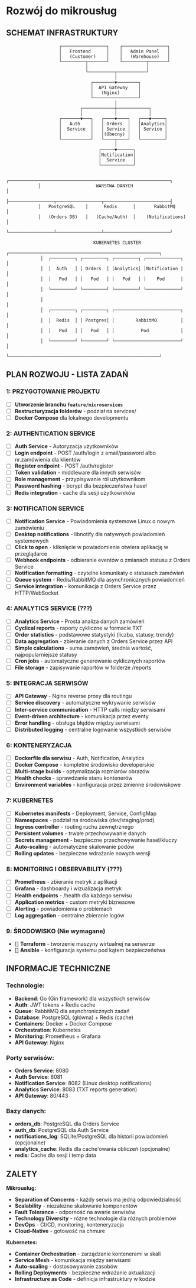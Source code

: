 # Rozwój do mikrousług

## SCHEMAT INFRASTRUKTURY

```
                    ┌─────────────────┐    ┌─────────────────┐
                    │   Frontend      │    │   Admin Panel   │
                    │   (Customer)    │    │   (Warehouse)   │
                    └─────────┬───────┘    └─────────┬───────┘
                              │                      │
                              └──────────┬───────────┘
                                         │
                                ┌────────▼────────┐
                                │  API Gateway    │ 
                                │   (Nginx)       │
                                └─────────────────┘
                                         │
                            ┌────────────┼────────────┐
                            │            │            │
                    ┌───────▼───┐   ┌────▼────┐   ┌───▼─────┐
                    │   Auth    │   │ Orders  │   │Analytics│
                    │  Service  │   │ Service │   │ Service │
                    │           │   │(Obecny) │   │         │
                    └───────────┘   └────┬────┘   └─────────┘
                                         │
                                   ┌─────▼──────┐
                                   │Notification│
                                   │  Service   │
                                   └────────────┘
                            
            ┌─────────────────────────────────────────────────────────────┐
            │                     WARSTWA DANYCH                          │
            ├─────────────────┬─────────────────┬─────────────────────────┤
            │   PostgreSQL    │      Redis      │       RabbitMQ          │
            │   (Orders DB)   │   (Cache/Auth)  │    (Notifications)      │
            └─────────────────┴─────────────────┴─────────────────────────┘

                                 KUBERNETES CLUSTER
             ┌─────────────────────────────────────────────────────────┐
             │  ┌─────────┐ ┌─────────┐ ┌─────────┐ ┌─────────────┐    │
             │  │  Auth   │ │ Orders  │ │Analytics│ │Notification │    │
             │  │   Pod   │ │   Pod   │ │   Pod   │ │    Pod      │    │
             │  └─────────┘ └─────────┘ └─────────┘ └─────────────┘    │
             │                                                         │
             │  ┌─────────┐ ┌─────────┐ ┌─────────────────────────┐    │
             │  │  Redis  │ │ Postgres│ │        RabbitMQ         │    │
             │  │   Pod   │ │   Pod   │ │          Pod            │    │
             │  └─────────┘ └─────────┘ └─────────────────────────┘    │
             └─────────────────────────────────────────────────────────┘
```

## PLAN ROZWOJU - LISTA ZADAŃ

### 1: PRZYGOTOWANIE PROJEKTU
- [ ] **Utworzenie branchu `feature/microservices`**
- [ ] **Restructuryzacja folderów** - podział na services/
- [ ] **Docker Compose** dla lokalnego developmentu

### 2: AUTHENTICATION SERVICE
- [ ] **Auth Service** - Autoryzacja użytkowników
- [ ] **Login endpoint** - POST /auth/login z email/password albo nr.zamówienia dla klientów
- [ ] **Register endpoint** - POST /auth/register
- [ ] **Token validation** - middleware dla innych serwisów
- [ ] **Role management** - przypisywanie ról użytkownikom
- [ ] **Password hashing** - bcrypt dla bezpieczeństwa haseł
- [ ] **Redis integration** - cache dla sesji użytkowników

### 3: NOTIFICATION SERVICE  
- [ ] **Notification Service** - Powiadomienia systemowe Linux o nowym zamówieniu
- [ ] **Desktop notifications** - libnotify dla natywnych powiadomień systemowych
- [ ] **Click to open** - kliknięcie w powiadomienie otwiera aplikację w przeglądarce
- [ ] **Webhook endpoints** - odbieranie eventów o zmianach statusu z Orders Service
- [ ] **Notification formatting** - czytelne komunikaty o statusach zamówień
- [ ] **Queue system** - Redis/RabbitMQ dla asynchronicznych powiadomień
- [ ] **Service integration** - komunikacja z Orders Service przez HTTP/WebSocket

### 4: ANALYTICS SERVICE (???)
- [ ] **Analytics Service** - Prosta analiza danych zamówień
- [ ] **Cyclical reports** - raporty cykliczne w formacie TXT
- [ ] **Order statistics** - podstawowe statystyki (liczba, statusy, trendy)
- [ ] **Data aggregation** - zbieranie danych z Orders Service przez API
- [ ] **Simple calculations** - suma zamówień, średnia wartość, najpopularniejsze statusy
- [ ] **Cron jobs** - automatyczne generowanie cyklicznych raportów
- [ ] **File storage** - zapisywanie raportów w folderze /reports

### 5: INTEGRACJA SERWISÓW
- [ ] **API Gateway** - Nginx reverse proxy dla routingu
- [ ] **Service discovery** - automatyczne wykrywanie serwisów
- [ ] **Inter-service communication** - HTTP calls między serwisami
- [ ] **Event-driven architecture** - komunikacja przez eventy
- [ ] **Error handling** - obsługa błędów między serwisami
- [ ] **Distributed logging** - centralne logowanie wszystkich serwisów

### 6: KONTENERYZACJA
- [ ] **Dockerfile dla serwisu** - Auth, Notification, Analytics
- [ ] **Docker Compose** - kompletne środowisko developerskie
- [ ] **Multi-stage builds** - optymalizacja rozmiarów obrazów
- [ ] **Health checks** - sprawdzanie stanu kontenerów
- [ ] **Environment variables** - konfiguracja przez zmienne środowiskowe

### 7: KUBERNETES
- [ ] **Kubernetes manifests** - Deployment, Service, ConfigMap
- [ ] **Namespaces** - podział na środowiska (dev/staging/prod)
- [ ] **Ingress controller** - routing ruchu zewnętrznego
- [ ] **Persistent volumes** - trwałe przechowywanie danych
- [ ] **Secrets management** - bezpieczne przechowywanie haseł/kluczy
- [ ] **Auto-scaling** - automatyczne skalowanie podów
- [ ] **Rolling updates** - bezpieczne wdrażanie nowych wersji

### 8: MONITORING I OBSERVABILITY (???)
- [ ] **Prometheus** - zbieranie metryk z aplikacji
- [ ] **Grafana** - dashboardy i wizualizacja metryk
- [ ] **Health endpoints** - /health dla każdego serwisu
- [ ] **Application metrics** - custom metryki biznesowe
- [ ] **Alerting** - powiadomienia o problemach
- [ ] **Log aggregation** - centralne zbieranie logów

### 9: ŚRODOWISKO (Nie wymagane)
- [] **Terraform** - tworzenie maszyny wirtualnej na serwerze
- [] **Ansible** - konfiguracja systemu pod kątem bezpieczeństwa

## INFORMACJE TECHNICZNE

### **Technologie:**
- **Backend**: Go (Gin framework) dla wszystkich serwisów
- **Auth**: JWT tokens + Redis cache
- **Queue**: RabbitMQ dla asynchronicznych zadań  
- **Database**: PostgreSQL (główna) + Redis (cache)
- **Containers**: Docker + Docker Compose
- **Orchestration**: Kubernetes
- **Monitoring**: Prometheus + Grafana
- **API Gateway**: Nginx

### **Porty serwisów:**
- **Orders Service**: 8080
- **Auth Service**: 8081
- **Notification Service**: 8082 (Linux desktop notifications)
- **Analytics Service**: 8083 (TXT reports generation)
- **API Gateway**: 80/443

### **Bazy danych:**
- **orders_db**: PostgreSQL dla Orders Service
- **auth_db**: PostgreSQL dla Auth Service
- **notifications_log**: SQLite/PostgreSQL dla historii powiadomień (opcjonalne)
- **analytics_cache**: Redis dla cache'owania obliczeń (opcjonalne)
- **redis**: Cache dla sesji i temp data

## ZALETY

**Mikrousług:**
- **Separation of Concerns** - każdy serwis ma jedną odpowiedzialność
- **Scalability** - niezależne skalowanie komponentów
- **Fault Tolerance** - odporność na awarie serwisów
- **Technology Diversity** - różne technologie dla różnych problemów
- **DevOps** - CI/CD, monitoring, konteneryzacja
- **Cloud-Native** - gotowość na chmure

**Kubernetes:**
- **Container Orchestration** - zarządzanie kontenerami w skali
- **Service Mesh** - komunikacja między serwisami
- **Auto-scaling** - dostosowywanie zasobów  
- **Rolling Deployments** - bezpieczne wdrażanie aktualizacji
- **Infrastructure as Code** - definicja infrastruktury w kodzie